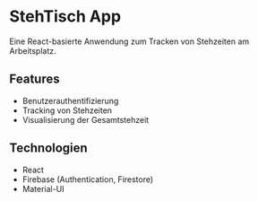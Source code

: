 # StehTisch App

Eine React-basierte Anwendung zum Tracken von Stehzeiten am Arbeitsplatz.

## Features

- Benutzerauthentifizierung
- Tracking von Stehzeiten
- Visualisierung der Gesamtstehzeit

## Technologien

- React
- Firebase (Authentication, Firestore)
- Material-UI

